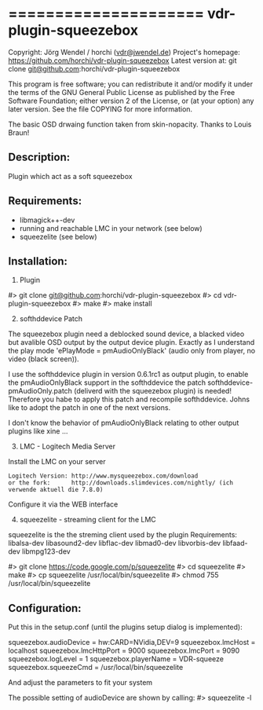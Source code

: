 =====================
vdr-plugin-squeezebox
=====================

Copyright:            Jörg Wendel / horchi (vdr@jwendel.de)
Project's homepage:   https://github.com/horchi/vdr-plugin-squeezebox
Latest version at:    git clone git@github.com:horchi/vdr-plugin-squeezebox

This program is free software; you can redistribute it and/or modify
it under the terms of the GNU General Public License as published by
the Free Software Foundation; either version 2 of the License, or
(at your option) any later version.
See the file COPYING for more information.

The basic OSD drwaing function taken from skin-nopacity. Thanks to Louis Braun!

Description:
-------------

Plugin which act as a soft squeezebox


Requirements:
-------------

- libmagick++-dev
- running and reachable LMC in your network (see below)
- squeezelite (see below)


Installation:
-------------

1. Plugin
  
  #> git clone git@github.com:horchi/vdr-plugin-squeezebox
  #> cd vdr-plugin-squeezebox
  #> make
  #> make install

2. softhddevice Patch

  The squeezebox plugin need a deblocked sound device, a blacked video 
  but avalible OSD output by the output device plugin. Exactly as I understand 
  the play mode 'ePlayMode = pmAudioOnlyBlack' (audio only from player, no video (black screen)).

  I use the softhddevice plugin in version 0.6.1rc1 as output plugin, to enable the pmAudioOnlyBlack support in the softhddevice
  the patch softhddevice-pmAudioOnly.patch (deliverd with the squeezebox plugin) is needed! 
  Therefore you habe to apply this patch and recompile softhddevice. Johns like to adopt the patch in one of the next versions.
  
  I don't know the behavior of pmAudioOnlyBlack relating to other output plugins like xine ...


3. LMC - Logitech Media Server

  Install the LMC on your server

    Logitech Version: http://www.mysqueezebox.com/download
    or the fork:      http://downloads.slimdevices.com/nightly/ (ich verwende aktuell die 7.8.0)

  Configure it via the WEB interface

4. squeezelite - streaming client for the LMC

  squeezelite is the the streming client used by the plugin
  Requirements: libalsa-dev libasound2-dev libflac-dev libmad0-dev libvorbis-dev libfaad-dev libmpg123-dev

  #> git clone https://code.google.com/p/squeezelite
  #> cd squeezelite
  #> make
  #> cp squeezelite /usr/local/bin/squeezelite
  #> chmod 755 /usr/local/bin/squeezelite

Configuration:
--------------

  Put this in the setup.conf (until the plugins setup dialog is implemented):

   squeezebox.audioDevice = hw:CARD=NVidia,DEV=9
   squeezebox.lmcHost = localhost
   squeezebox.lmcHttpPort = 9000
   squeezebox.lmcPort = 9090
   squeezebox.logLevel = 1
   squeezebox.playerName = VDR-squeeze
   squeezebox.squeezeCmd = /usr/local/bin/squeezelite

  And adjust the parameters to fit your system

  The possible setting of audioDevice are shown by calling:
  #> squeezelite -l
